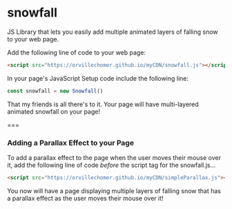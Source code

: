 # snowfall
JS Library that lets you easily add multiple animated layers of falling snow to your web page.

Add the following line of code to your web page:
```html
<script src="https://orvillechomer.github.io/myCDN/snowfall.js"></script>
```

In your page's JavaScript Setup code include the following line:
```javascript
const snowfall = new Snowfall()
```

That my friends is all there's to it. Your page will have multi-layered animated snowfall on your page!

===

### Adding a Parallax Effect to your Page
To add a parallax effect to the page when the user moves their mouse over it, add the following
line of code *before* the script tag for the snowfall.js...
```html
<script src="https://orvillechomer.github.io/myCDN/simpleParallax.js"></script>
```

You now will have a page displaying multiple layers of falling snow that has a parallax effect as the user moves 
their mouse over it!
